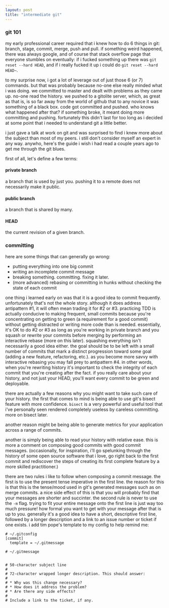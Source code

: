 ```yaml
---
layout: post
title: "intermediate git"
---
```


### git 101

my early professional career required that i knew how to do 6 things
in git: branch, stage, commit, merge, push and pull. if something
weird happened, there was always google, and of course that stack
overflow page that everyone stumbles on eventually: if i fucked
something up there was `git reset --hard HEAD`, and if i really fucked
it up i could do `git reset --hard HEAD~`.

to my surprise now, i got a lot of leverage out of just those 6 (or 7)
commands. but that was probably because no-one else really minded what
i was doing. we committed to master and dealt with problems as they
came up. no-one read the history. we pushed to a gitolite server,
which, as great as that is, is so far away from the world of github
that to any novice it was something of a black box. code got committed
and pushed. who knows what happened after that? if something broke, it
meant doing more committing and pushing. fortunately this didn't last
for too long as i decided at some point that i needed to understand
git a little better.

i just gave a talk at work on git and was surprised to find i knew
more about the subject than most of my peers. i still don't consider
myself an expert in any way. anywho, here's the guide i wish i had
read a couple years ago to get me through the git blues.

first of all, let's define a few terms:

#### private branch

a branch that is used by just you. pushing it to a remote does not
necessarily make it public.

#### public branch

a branch that is shared by many.

#### HEAD

the current revision of a given branch.

### committing

here are some things that can generally go wrong:

- putting everything into one big commit
- writing an incomplete commit message
- breaking something. committing. fixing it later.
- (more advanced) rebasing or committing in hunks without checking the
  state of each commit

one thing i learned early on was that it is a good idea to commit
frequently. unfortunately that's not the whole story. although it does
address antipattern #1, it will often mean trading it for #2 or
\#3. practicing TDD is actually conducive to making frequent, small
commits because you're concentrating on getting to green (a
requirement for a good commit) without getting distracted or writing
more code than is needed. essentially, it's OK to do #2 or #3 as long
as you're working in private branch and you squash or rewrite your
commits before merging by performing an interactive rebase (more on
this later). squashing everything isn't necessarily a good idea
either. the goal should be to be left with a small number of commits
that mark a distinct progression toward some goal (adding a new
feature, refactoring, etc.). as you become more savvy with interactive
rebasing you may fall prey to antipattern #4. in other words, when
you're rewriting history it's important to check the integrity of each
commit that you're creating after the fact. if you really care about
your history, and not just your HEAD, you'll want every commit to be
green and deployable.

there are actually a few reasons why you might want to take such care
of your history. the first that comes to mind is being able to use
git's bisect feature with more confidence. `bisect` is a very powerful
and useful tool that i've personally seen rendered completely useless
by careless committing. more on bisect later.

another reason might be being able to generate metrics for your
application across a range of commits.

another is simply being able to read your history with relative
ease. this is more a comment on composing good commits with good
commit messages. (occasionally, for inspiration, i'll go spelunking
through the history of some open source software that i love, go right
back to the first commit and rediscover the steps of creating its
first complete feature by a more skilled practitioner.)

there are two rules i like to follow when composing a commit
message. the first is to use the present tense imperative in the first
line. the reason for this is that this is the tense/mood used in git's
generated messages such as on merge commits. a nice side effect of
this is that you will probably find that your messages are shorter and
succinter. the second rule is never to use the `-m` flag. trying to
fit your entire message onto the first line is just way too much
pressure! how formal you want to get with your message after that is
up to you. generally it's a good idea to have a short, descriptive
first line, followed by a longer description and a link to an issue
number or ticket if one exists. i add tim pope's template to my config
to help remind me:

```
# ~/.gitconfig
[commit]
  template = ~/.gitmessage
```
```
# ~/.gitmessage


# 50-character subject line
#
# 72-character wrapped longer description. This should answer:
#
# * Why was this change necessary?
# * How does it address the problem?
# * Are there any side effects?
#
# Include a link to the ticket, if any.

```
